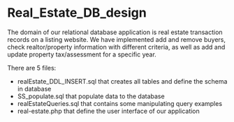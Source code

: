 # Real_Estate_DB_design
The domain of our relational database application is real estate transaction records on a listing website. We have implemented add and remove buyers, check realtor/property information with different criteria, as well as add and update property tax/assessment for a specific year.


There are 5 files:
- realEstate_DDL_INSERT.sql that creates all tables and define the schema in database
- SS_populate.sql that populate data to the database
- realEstateQueries.sql that contains some manipulating query examples
- real-estate.php that define the user interface of our application
